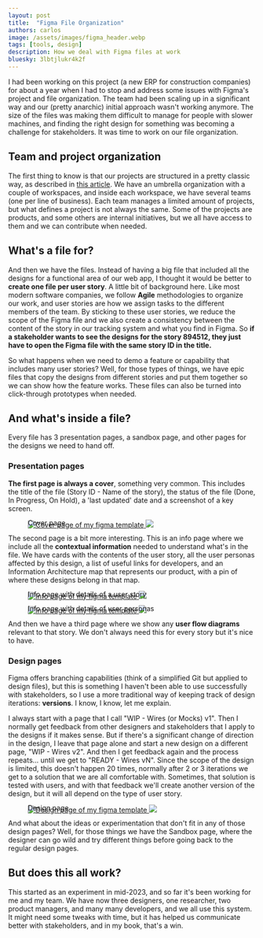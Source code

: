 ```yaml
---
layout: post
title:  "Figma File Organization"
authors: carlos
image: /assets/images/figma_header.webp
tags: [tools, design]
description: How we deal with Figma files at work
bluesky: 3lbtjlukr4k2f
---
```


I had been working on this project (a new ERP for construction companies) for about a year when I had to stop and address some issues with Figma's project and file organization. The team had been scaling up in a significant way and our (pretty anarchic) initial approach wasn't working anymore. The size of the files was making them difficult to manage for people with slower machines, and finding the right design for something was becoming a challenge for stakeholders. It was time to work on our file organization.

## Team and project organization

The first thing to know is that our projects are structured in a pretty classic way, as described in [this article](https://www.figma.com/best-practices/team-file-organization/). We have an umbrella organization with a couple of workspaces, and inside each workspace, we have several teams (one per line of business). Each team manages a limited amount of projects, but what defines a project is not always the same. Some of the projects are products, and some others are internal initiatives, but we all have access to them and we can contribute when needed.

## What's a file for?

And then we have the files. Instead of having a big file that included all the designs for a functional area of our web app, I thought it would be better to **create one file per user story**. A little bit of background here. Like most modern software companies, we follow **Agile** methodologies to organize our work, and user stories are how we assign tasks to the different members of the team. By sticking to these user stories, we reduce the scope of the Figma file and we also create a consistency between the content of the story in our tracking system and what you find in Figma. So **if a stakeholder wants to see the designs for the story 894512, they just have to open the Figma file with the same story ID in the title.**

So what happens when we need to demo a feature or capability that includes many user stories? Well, for those types of things, we have epic files that copy the designs from different stories and put them together so we can show how the feature works. These files can also be turned into click-through prototypes when needed.

## And what's inside a file?

Every file has 3 presentation pages, a sandbox page, and other pages for the designs we need to hand off.

### Presentation pages

**The first page is always a cover**, something very common. This includes the title of the file (Story ID - Name of the story), the status of the file (Done, In Progress, On Hold), a 'last updated' date and a screenshot of a key screen.

<figure>
<!-- thumbnail image wrapped in a link -->
<a href="#img1">
  <img src="/assets/images/figma_cover.webp" class="thumbnail" alt="Cover page of my figma template">
</a>

<!-- lightbox container hidden with CSS -->
<a href="#_" class="lightbox" id="img1">
  <img src="/assets/images/figma_cover.webp">
</a>
<figcaption style="margin-top:-1.5em;">Cover page</figcaption>
</figure>

The second page is a bit more interesting. This is an info page where we include all the **contextual information** needed to understand what's in the file. We have cards with the contents of the user story, all the user personas affected by this design, a list of useful links for developers, and an Information Architecture map that represents our product, with a pin of where these designs belong in that map.

<figure>
<!-- thumbnail image wrapped in a link -->
<a href="#img2">
  <img src="/assets/images/figma_story.webp" class="thumbnail" alt="Info page of my figma template">
</a>

<!-- lightbox container hidden with CSS -->
<a href="#_" class="lightbox" id="img2">
  <img src="/assets/images/figma_story.webp">
</a>
<figcaption style="margin-top:-1.5em;">Info page with details of a user story</figcaption>
</figure>

<figure>
<!-- thumbnail image wrapped in a link -->
<a href="#img3">
  <img src="/assets/images/figma_personas.webp" class="thumbnail" alt="Info page of my figma template">
</a>

<!-- lightbox container hidden with CSS -->
<a href="#_" class="lightbox" id="img3">
  <img src="/assets/images/figma_personas.webp">
</a>
<figcaption style="margin-top:-1.5em;">Info page with details of user personas</figcaption>
</figure>

And then we have a third page where we show any **user flow diagrams** relevant to that story. We don't always need this for every story but it's nice to have.

### Design pages

Figma offers branching capabilities (think of a simplified Git but applied to design files), but this is something I haven't been able to use successfully with stakeholders, so I use a more traditional way of keeping track of design iterations: **versions**. I know, I know, let me explain.

I always start with a page that I call "WIP - Wires (or Mocks) v1". Then I normally get feedback from other designers and stakeholders that I apply to the designs if it makes sense. But if there's a significant change of direction in the design, I leave that page alone and start a new design on a different page, "WIP - Wires v2". And then I get feedback again and the process repeats... until we get to "READY - Wires vN". Since the scope of the design is limited, this doesn't happen 20 times, normally after 2 or 3 iterations we get to a solution that we are all comfortable with. Sometimes, that solution is tested with users, and with that feedback we'll create another version of the design, but it will all depend on the type of user story.

<figure>
<!-- thumbnail image wrapped in a link -->
<a href="#img4">
  <img src="/assets/images/figma_wip.webp" class="thumbnail" alt="Design page of my figma template">
</a>

<!-- lightbox container hidden with CSS -->
<a href="#_" class="lightbox" id="img4">
  <img src="/assets/images/figma_wip.webp">
</a>
<figcaption style="margin-top:-1.5em;">Design page</figcaption>
</figure>

And what about the ideas or experimentation that don't fit in any of those design pages? Well, for those things we have the Sandbox page, where the designer can go wild and try different things before going back to the regular design pages.

## But does this all work?

This started as an experiment in mid-2023, and so far it's been working for me and my team. We have now three designers, one researcher, two product managers, and many many developers, and we all use this system. It might need some tweaks with time, but it has helped us communicate better with stakeholders, and in my book, that's a win.

